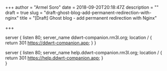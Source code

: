 +++
author = "Armel Soro"
date = 2018-09-20T20:18:47Z
description = ""
draft = true
slug = "draft-ghost-blog-add-permanent-redirection-with-nginx"
title = "[Draft] Ghost blog - add permanent redirection with Nginx"

+++


server {
    listen 80;
    server_name ddwrt-companion.rm3l.org;
    location / {
        return 301 https://ddwrt-companion.app;
    }
}

server {
    listen 80;
    server_name help.ddwrt-companion.rm3l.org;
    location / {
        return 301 https://help.ddwrt-companion.app;
    }  
}

